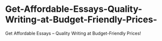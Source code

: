 # Get-Affordable-Essays-Quality-Writing-at-Budget-Friendly-Prices-
Get Affordable Essays – Quality Writing at Budget-Friendly Prices!
